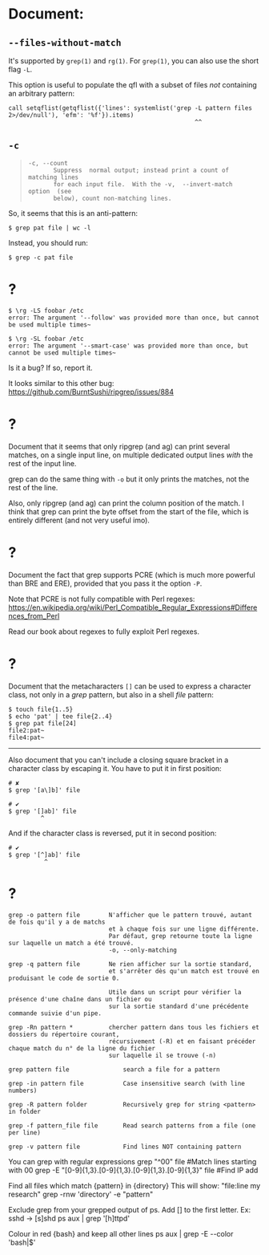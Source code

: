 # Document:
## `--files-without-match`

It's supported by `grep(1)` and `rg(1)`.
For `grep(1)`, you can also use the short flag `-L`.

This  option  is useful  to  populate  the qfl  with  a  subset of  files  *not*
containing an arbitrary pattern:

    call setqflist(getqflist({'lines': systemlist('grep -L pattern files 2>/dev/null'), 'efm': '%f'}).items)
                                                        ^^

## `-c`

>     -c, --count
>            Suppress  normal output; instead print a count of matching lines
>            for each input file.  With the -v,  --invert-match  option  (see
>            below), count non-matching lines.

So, it seems that this is an anti-pattern:

    $ grep pat file | wc -l

Instead, you should run:

    $ grep -c pat file

##
# ?

    $ \rg -LS foobar /etc
    error: The argument '--follow' was provided more than once, but cannot be used multiple times~

    $ \rg -SL foobar /etc
    error: The argument '--smart-case' was provided more than once, but cannot be used multiple times~

Is it a bug?  If so, report it.

It looks similar to this other bug:
<https://github.com/BurntSushi/ripgrep/issues/884>

# ?

Document that it seems that only ripgrep  (and ag) can print several matches, on
a single input line,  on multiple dedicated output lines *with*  the rest of the
input line.

grep can  do the same thing  with `-o` but it  only prints the matches,  not the
rest of the line.

Also, only ripgrep (and ag) can print the column position of the match.
I think that grep can print the byte offset from the start of the file, which is
entirely different (and not very useful imo).

# ?

Document the fact that grep supports PCRE  (which is much more powerful than BRE
and ERE), provided that you pass it the option `-P`.

Note that PCRE is not fully compatible with Perl regexes:
<https://en.wikipedia.org/wiki/Perl_Compatible_Regular_Expressions#Differences_from_Perl>

Read our book about regexes to fully exploit Perl regexes.

# ?

Document that the metacharacters `[]` can  be used to express a character class,
not only in a *grep* pattern, but also in a shell *file* pattern:

    $ touch file{1..5}
    $ echo 'pat' | tee file{2..4}
    $ grep pat file[24]
    file2:pat~
    file4:pat~

---

Also document  that you can't  include a closing  square bracket in  a character
class by escaping it.
You have to put it in first position:

    # ✘
    $ grep '[a\]b]' file

    # ✔
    $ grep '[]ab]' file
             ^

And if the character class is reversed, put it in second position:

    # ✔
    $ grep '[^]ab]' file
              ^

# ?

    grep -o pattern file        N'afficher que le pattern trouvé, autant de fois qu'il y a de matchs
                                et à chaque fois sur une ligne différente.
                                Par défaut, grep retourne toute la ligne sur laquelle un match a été trouvé.
                                -o, --only-matching

    grep -q pattern file        Ne rien afficher sur la sortie standard,
                                et s'arrêter dès qu'un match est trouvé en produisant le code de sortie 0.

                                Utile dans un script pour vérifier la présence d'une chaîne dans un fichier ou
                                sur la sortie standard d'une précédente commande suivie d'un pipe.

    grep -Rn pattern *          chercher pattern dans tous les fichiers et dossiers du répertoire courant,
                                récursivement (-R) et en faisant précéder chaque match du n° de la ligne du fichier
                                sur laquelle il se trouve (-n)

    grep pattern file               search a file for a pattern

    grep -in pattern file           Case insensitive search (with line numbers)

    grep -R pattern folder          Recursively grep for string <pattern> in folder

    grep -f pattern_file file       Read search patterns from a file (one per line)

    grep -v pattern file            Find lines NOT containing pattern

You can grep with regular expressions
    grep "^00" file  #Match lines starting with 00
    grep -E "[0-9]{1,3}\.[0-9]{1,3}\.[0-9]{1,3}\.[0-9]{1,3}" file  #Find IP add

Find all files which match {pattern} in {directory}
This will show: "file:line my research"
    grep -rnw 'directory' -e "pattern"

Exclude grep from your grepped output of ps.
Add [] to the first letter.  Ex: sshd -> [s]shd
    ps aux | grep '[h]ttpd'

Colour in red {bash} and keep all other lines
    ps aux | grep -E --color 'bash|$'


